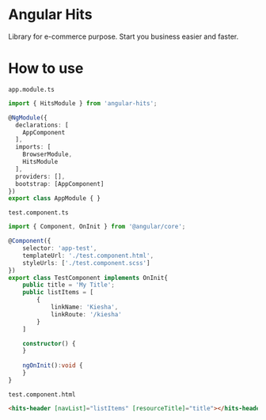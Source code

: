 # Angular Hits

Library for e-commerce purpose. Start you business easier and faster.

# How to use

`app.module.ts`

```ts
import { HitsModule } from 'angular-hits';

@NgModule({
  declarations: [
    AppComponent
  ],
  imports: [
    BrowserModule,
    HitsModule
  ],
  providers: [],
  bootstrap: [AppComponent]
})
export class AppModule { }
```

`test.component.ts`

```ts
import { Component, OnInit } from '@angular/core';

@Component({
    selector: 'app-test',
    templateUrl: './test.component.html',
    styleUrls: ['./test.component.scss']
})
export class TestComponent implements OnInit{
    public title = 'My Title';
    public listItems = [
        {
            linkName: 'Kiesha',
            linkRoute: '/kiesha'
        }
    ]

    constructor() {
    }
    
    ngOnInit():void {
    }
}
```

`test.component.html`

```html
<hits-header [navList]="listItems" [resourceTitle]="title"></hits-header>
```
